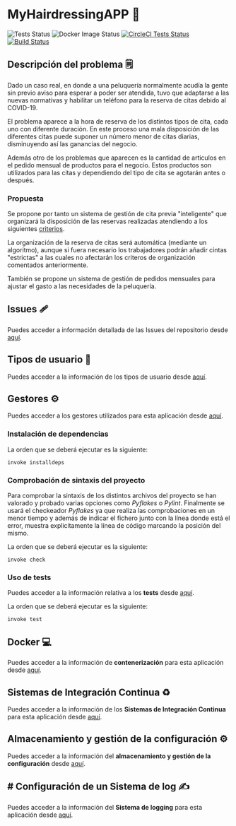 # MyHairdressingAPP :money_mouth_face:

![Tests Status](https://github.com/Antobio17/IV/actions/workflows/run_tests.yml/badge.svg)
![Docker Image Status](https://github.com/Antobio17/IV/actions/workflows/dockerhub.yml/badge.svg)
[![CircleCI Tests Status](https://circleci.com/gh/Antobio17/IV/tree/master.svg?style=svg)](https://circleci.com/gh/Antobio17/IV/?branch=master)
[![Build Status](https://dev.azure.com/Antobio17/IV/_apis/build/status/Antobio17.IV?branchName=master)](https://dev.azure.com/Antobio17/IV/_build/latest?definitionId=2&branchName=master)

## Descripción del problema :spiral_notepad:

Dado un caso real, en donde a una peluquería normalmente acudía la gente sin previo aviso para esperar a poder ser atendida, tuvo que adaptarse a las nuevas normativas y habilitar un teléfono para la reserva de citas debido al COVID-19.

El problema aparece a la hora de reserva de los distintos tipos de cita, cada uno con diferente duración. En este proceso una mala disposición de las diferentes citas puede suponer un número menor de citas diarias, disminuyendo así las ganancias del negocio.

Además otro de los problemas que aparecen es la cantidad de articulos en el pedido mensual de productos para el negocio. Estos productos son utilizados para las citas y dependiendo del tipo de cita se agotarán antes o después.

### Propuesta

Se propone por tanto un sistema de gestión de cita previa "inteligente" que organizará la disposición de las reservas realizadas atendiendo a los siguientes [criterios](docs/criterios_citas.md).

La organización de la reserva de citas será automática (mediante un algoritmo), aunque si fuera necesario los trabajadores podrán añadir cintas "estrictas" a las cuales no afectarán los criteros de organización comentados anteriormente.

También se propone un sistema de gestión de pedidos mensuales para ajustar el gasto a las necesidades de la peluquería.

## Issues :adhesive_bandage:

Puedes acceder a información detallada de las Issues del repositorio desde [aquí](docs/issues.md).

## Tipos de usuario :busts_in_silhouette:

Puedes acceder a la información de los tipos de usuario desde [aquí](docs/tipos_usuario.md).

## Gestores :gear:

Puedes acceder a los gestores utilizados para esta aplicación desde [aquí](docs/gestores.md).

### Instalación de dependencias

La orden que se deberá ejecutar es la siguiente:

```shell
invoke installdeps
```

### Comprobación de sintaxis del proyecto

Para comprobar la sintaxis de los distintos archivos del proyecto se han valorado y probado varias opciones como _Pyflakes_ o _Pylint_. Finalmente se usará el checkeador _Pyflakes_ ya que realiza las comprobaciones en un menor tiempo y además de indicar el fichero junto con la línea donde está el error, muestra explicitamente la línea de código marcando la posición del mismo. 

La orden que se deberá ejecutar es la siguiente:

```shell
invoke check
```

### Uso de tests

Puedes acceder a la información relativa a los **tests** desde [aquí](docs/tests.md).

La orden que se deberá ejecutar es la siguiente:

```shell
invoke test
```

## Docker :computer:

Puedes acceder a la información de **contenerización** para esta aplicación desde [aquí](docs/docker.md).

## Sistemas de Integración Continua :recycle:

Puedes acceder a la información de los **Sistemas de Integración Continua** para esta aplicación desde [aquí](docs/sistemas_ci.md).

## Almacenamiento y gestión de la configuración :gear:

Puedes acceder a la información del **almacenamiento y gestión de la configuración** desde [aquí](docs/config.md).

## # Configuración de un Sistema de log :writing_hand:

Puedes acceder a la información del **Sistema de logging** para esta aplicación desde [aquí](docs/logging.md).
